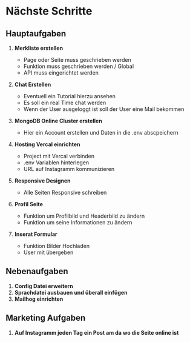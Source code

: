 # Nächste Schritte

## Hauptaufgaben

1. **Merkliste erstellen**

   - Page oder Seite muss geschrieben werden
   - Funktion muss geschrieben werden / Global
   - API muss eingerichtet werden

2. **Chat Erstellen**

   - Eventuell ein Tutorial hierzu ansehen
   - Es soll ein real Time chat werden
   - Wenn der User ausgeloggt ist soll der User eine Mail bekommen

3. **MongoDB Online Cluster erstellen**

   - Hier ein Account erstellen und Daten in die .env abscpeichern

4. **Hosting Vercal einrichten**

   - Project mit Vercal verbinden
   - .env Variablen hinterlegen
   - URL auf Instagramm kommunizieren

5. **Responsive Designen**

   - Alle Seiten Responsive schreiben

6. **Profil Seite**

   - Funktion um Profilbild und Headerbild zu ändern
   - Funktion um seine Informationen zu ändern

7. **Inserat Formular**

   - Funktion Bilder Hochladen
   - User mit übergeben

## Nebenaufgaben

1. **Config Datei erweitern**
2. **Sprachdatei ausbauen und überall einfügen**
3. **Mailhog einrichten**

## Marketing Aufgaben

1. **Auf Instagramm jeden Tag ein Post am da wo die Seite online ist**
